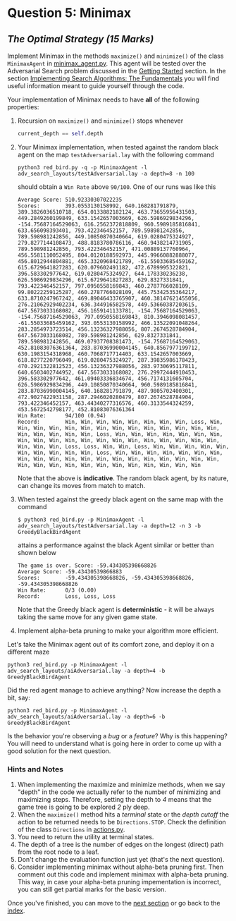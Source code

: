 # Question 5: Minimax

## _The Optimal Strategy (15 Marks)_

Implement Minimax in the methods `maximize()` and `minimize()` of the class
`MinimaxAgent` in [minimax_agent.py](../minimax_agent.py). This agent will be
tested over the Adversarial Search problem discussed in the
[Getting Started](1_getting_started.md) section. In the section
[Implementing Search Algorithms: The Fundamentals](2_implementation_notes.md)
you will find useful information meant to guide yourself through the code.

Your implementation of Minimax needs to have **all** of the following
properties:

1. Recursion on `maximize()` and `minimize()` stops whenever

   ```python
   current_depth == self.depth
   ```

2. Your Minimax implementation, when tested against the random black agent on
   the map `testAdversarial.lay` with the following command

   ```
   python3 red_bird.py -q -p MinimaxAgent -l adv_search_layouts/testAdversarial.lay -a depth=8 -n 100
   ```

   should obtain a `Win Rate` above `90/100`. One of our runs was like this

   ```
   Average Score: 510.92330307022235
   Scores:        393.0553130158992, 640.168281791879, 389.3826036510718, 654.0133882182124, 463.73655956431503, 449.2849260199849, 633.1542657003669, 626.5986929834296, -154.75687164529063, 616.2562372818809, 960.5989185816841, 633.656098393401, 793.422346452157, 789.598981242856, 789.598981242856, 449.10850870340664, 619.0280475324927, 279.8277144108473, 488.8183780786116, 460.9438214731905, 789.598981242856, 793.422346452157, 471.00889137760964, 456.5581110052495, 804.0120188592973, 445.99660882888077, 456.8012944804881, 465.3320968421789, -61.55033685459162, 615.6729641827283, 620.079602491182, 472.6789995322821, 396.583302977642, 619.0280475324927, 644.178330236238, 626.5986929834296, 615.6729641827283, 629.8327331841, 793.422346452157, 797.0950558169843, 460.2787766028109, 99.80222259125287, 460.2787766028109, 445.75342535364217, 633.8710247967242, 469.89046433765907, 460.38147621455056, 276.21062929402234, 636.344916582578, 449.53660387203615, 647.5673033168082, 456.1659141133781, -154.75687164529063, -154.75687164529063, 797.0950558169843, 810.3946098081457, -61.55033685459162, 393.0553130158992, 466.13522091048264, 283.2854973723514, 456.13236327988056, 807.2674528784904, 647.5673033168082, 789.598981242856, 629.8327331841, 789.598981242856, 469.07937708381473, -154.75687164529063, 452.81083076361364, 283.87036990004145, 640.8567977199712, 630.1983154318968, 460.7068717714403, 633.1542657003669, 618.8277220796049, 619.0280475324927, 287.39835986178423, 470.2921322812523, 456.13236327988056, 283.9730695117811, 640.6503402744952, 647.5673033168082, 276.29972444910453, 396.583302977642, 461.09403336834674, 456.7174131605704, 626.5986929834296, 449.10850870340664, 960.5989185816841, 283.87036990004145, 640.168281791879, 487.9805702400301, 472.9027422931158, 287.2946020280479, 807.2674528784904, 793.422346452157, 463.44340277316576, 460.3133544324259, 453.5672542798177, 452.81083076361364
   Win Rate:      94/100 (0.94)
   Record:        Win, Win, Win, Win, Win, Win, Win, Win, Loss, Win, Win, Win, Win, Win, Win, Win, Win, Win, Win, Win, Win, Win, Win, Win, Win, Win, Win, Win, Loss, Win, Win, Win, Win, Win, Win, Win, Win, Win, Win, Win, Win, Win, Win, Win, Win, Win, Win, Win, Win, Win, Win, Win, Loss, Loss, Win, Win, Loss, Win, Win, Win, Win, Win, Win, Win, Win, Win, Win, Loss, Win, Win, Win, Win, Win, Win, Win, Win, Win, Win, Win, Win, Win, Win, Win, Win, Win, Win, Win, Win, Win, Win, Win, Win, Win, Win, Win, Win, Win, Win, Win, Win
   ```

   Note that the above is **indicative**. The random black agent, by its nature, can change its moves from match to match.

3. When tested against the greedy black agent on the same map with the command

   ```
   $ python3 red_bird.py -p MinimaxAgent -l adv_search_layouts/testAdversarial.lay -a depth=12 -n 3 -b GreedyBlackBirdAgent
   ```

   attains a performance against the black Agent similar or better than shown below

   ```
   The game is over. Score: -59.434305398668826
   Average Score: -59.43430539866883
   Scores:        -59.434305398668826, -59.434305398668826, -59.434305398668826
   Win Rate:      0/3 (0.00)
   Record:        Loss, Loss, Loss
   ```

   Note that the Greedy black agent is **deterministic** - it will be always taking the same move for any given game state.

4. Implement alpha-beta pruning to make your algorithm more efficient.

Let's take the Minimax agent out of its comfort zone, and deploy it on a
different maze

```
python3 red_bird.py -p MinimaxAgent -l adv_search_layouts/aiAdversarial.lay -a depth=4 -b GreedyBlackBirdAgent
```

Did the red agent manage to achieve anything? Now increase the depth a bit, say:

```
python3 red_bird.py -p MinimaxAgent -l adv_search_layouts/aiAdversarial.lay -a depth=6 -b GreedyBlackBirdAgent
```

Is the behavior you're observing a _bug_ or a _feature_? Why is this happening?
You will need to understand what is going here in order to come up with a good
solution for the next question.

### Hints and Notes

1. When implementing the maximize and minimize methods, when we say "depth" in
   the code we actually refer to the number of minimizing and maximizing steps.
   Therefore, setting the depth to _4_ means that the game tree is going to be
   explored _2_ ply deep.
2. When the `maximize()` method hits a _terminal_ state or the _depth cutoff_
   the action to be returned needs to be `Directions.STOP`. Check the
   definition of the class `Directions` in [actions.py](../actions.py).
3. You need to return the utility at terminal states.
4. The depth of a tree is the number of edges on the longest (direct) path from
   the root node to a leaf.
5. Don't change the evaluation function just yet (that's the next question).
6. Consider implementing minimax without alpha-beta pruning first. Then comment
   out this code and implement minimax with alpha-beta pruning. This way, in
   case your alpha-beta pruning impementation is incorrect, you can still get
   partial marks for the basic version.

Once you've finished, you can move to the
[next section](8_evaluation_function.md) or go back to the [index](README.md).
